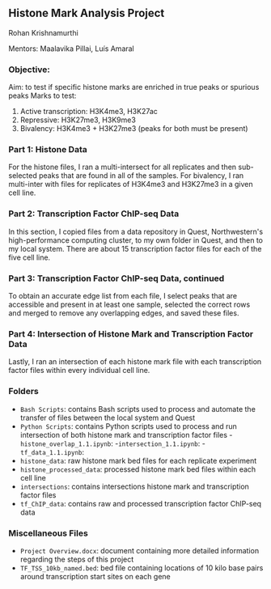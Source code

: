 ## Histone Mark Analysis Project
Rohan Krishnamurthi

Mentors: Maalavika Pillai, Luís Amaral

### Objective:
Aim: to test if specific histone marks are enriched in true peaks or spurious peaks
Marks to test: 
1.	Active transcription: H3K4me3, H3K27ac
2.	Repressive: H3K27me3, H3K9me3
3.	Bivalency: H3K4me3 + H3K27me3 (peaks for both must be present)

### Part 1: Histone Data
For the histone files, I ran a multi-intersect for all replicates and then sub-selected peaks that are found in all of the samples. For bivalency, I ran multi-inter with files for replicates of H3K4me3 and H3K27me3 in a given cell line.

### Part 2: Transcription Factor ChIP-seq Data
In this section, I copied files from a data repository in Quest, Northwestern's high-performance computing cluster, to my own folder in Quest, and then to my local system. There are about 15 transcription factor files for each of the five cell line. 

### Part 3: Transcription Factor ChIP-seq Data, continued
To obtain an accurate edge list from each file, I select peaks that are accessible and present in at least one sample, selected the correct rows and merged to remove any overlapping edges, and saved these files.

### Part 4: Intersection of Histone Mark and Transcription Factor Data
Lastly, I ran an intersection of each histone mark file with each transcription factor files within every individual cell line.


### Folders
- `Bash Scripts`: contains Bash scripts used to process and automate the transfer of files between the local system and Quest
- `Python Scripts`: contains Python scripts used to process and run intersection of both histone mark and transcription factor files
    -`histone_overlap_1.1.ipynb`: 
    -`intersection_1.1.ipynb`: 
    -`tf_data_1.1.ipynb`: 
- `histone_data`: raw histone mark bed files for each replicate experiment
- `histone_processed_data`: processed histone mark bed files within each cell line
- `intersections`: contains intersections histone mark and transcription factor files
- `tf_ChIP_data`: contains raw and processed transcription factor ChIP-seq data

### Miscellaneous Files
- `Project Overview.docx`: document containing more detailed information regarding the steps of this project
- `TF_TSS_10kb_named.bed`: bed file containing locations of 10 kilo base pairs around transcription start sites on each gene
